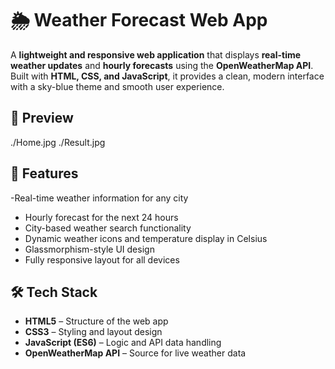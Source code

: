 # 🌦️ Weather Forecast Web App
A **lightweight and responsive web application** that displays **real-time weather updates** and **hourly forecasts** using the **OpenWeatherMap API**.  
Built with **HTML, CSS, and JavaScript**, it provides a clean, modern interface with a sky-blue theme and smooth user experience.

## 📸 Preview
./Home.jpg
./Result.jpg

## 🚀 Features

-Real-time weather information for any city  
- Hourly forecast for the next 24 hours  
- City-based weather search functionality  
- Dynamic weather icons and temperature display in Celsius  
- Glassmorphism-style UI design  
- Fully responsive layout for all devices  


## 🛠️ Tech Stack
- **HTML5** – Structure of the web app  
- **CSS3** – Styling and layout design  
- **JavaScript (ES6)** – Logic and API data handling  
- **OpenWeatherMap API** – Source for live weather data  

